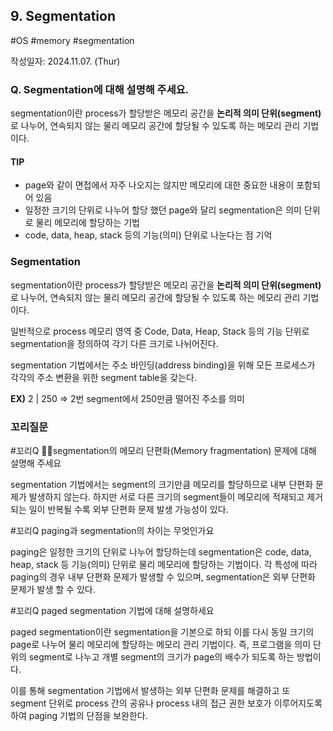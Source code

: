 ## 9. Segmentation
#OS #memory #segmentation

작성일자: 2024.11.07. (Thur)

### Q. Segmentation에 대해 설명해 주세요.

segmentation이란 process가 할당받은 메모리 공간을 **논리적 의미 단위(segment)** 로 나누어, 연속되지 않는 물리 메모리 공간에 할당될 수 있도록 하는 메모리 관리 기법이다.

#### TIP
- page와 같이 면접에서 자주 나오지는 않지만 메모리에 대한 중요한 내용이 포함되어 있음
- 일정한 크기의 단위로 나누어 할당 했던 page와 달리 segmentation은 의미 단위로 물리 메모리에 할당하는 기법
- code, data, heap, stack 등의 기능(의미) 단위로 나눈다는 점 기억

### Segmentation

segmentation이란 process가 할당받은 메모리 공간을 **논리적 의미 단위(segment)** 로 나누어, 연속되지 않는 물리 메모리 공간에 할당될 수 있도록 하는 메모리 관리 기법이다.

일반적으로 process 메모리 영역 중 Code, Data, Heap, Stack 등의 기능 단위로 segmentation을 정의하여 각기 다른 크기로 나뉘어진다.

segmentation 기법에서는 주소 바인딩(address binding)을 위해 모든 프로세스가 각각의 주소 변환을 위한 segment table을 갖는다.

**EX)**
2 | 250
=> 2번 segment에서 250만큼 떨어진 주소를 의미 

### 꼬리질문

#꼬리Q segmentation의 메모리 단편화(Memory fragmentation) 문제에 대해 설명해 주세요

segmentation 기법에서는 segment의 크기만큼 메모리를 할당하므로 내부 단편화 문제가 발생하지 않는다. 하지만 서로 다른 크기의 segment들이 메모리에 적재되고 제거되는 일이 반복될 수록 외부 단편화 문제 발생 가능성이 있다.

#꼬리Q paging과 segmentation의 차이는 무엇인가요

paging은 일정한 크기의 단위로 나누어 할당하는데 segmentation은 code, data, heap, stack 등 기능(의미) 단위로 물리 메모리에 할당하는 기법이다.
각 특성에 따라 paging의 경우 내부 단편화 문제가 발생할 수 있으며, segmentation은 외부 단편화 문제가 발생 할 수 있다.

#꼬리Q paged segmentation 기법에 대해 설명하세요

paged segmentation이란 segmentation을 기본으로 하되 이를 다시 동일 크기의 page로 나누어 물리 메모리에 할당하는 메모리 관리 기법이다. 즉, 프로그램을 의미 단위의 segment로 나누고 개별 segment의 크기가 page의 배수가 되도록 하는 방법이다.

이를 통해 segmentation 기법에서 발생하는 외부 단편화 문제를 해결하고 또 segment 단위로 process 간의 공유나 process 내의 접근 권한 보호가 이루어지도록 하여 paging 기법의 단점을 보완한다.